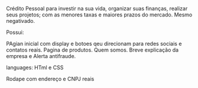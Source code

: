 Crédito Pessoal para investir na sua vida, organizar suas finanças, realizar seus projetos; com as menores taxas e maiores prazos do mercado. Mesmo negativado.

Possui: 

PAgian inicial com display e botoes qeu direcionam para redes sociais e contatos reais.
Pagina de produtos.
Quem somos. Breve explicação da  empresa e  Alerta  antifraude.

languages:  HTml e CSS

Rodape  com endereço e  CNPJ reais
